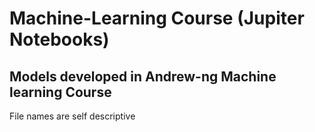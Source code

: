 # Machine-Learning Course (Jupiter Notebooks)
## Models developed in Andrew-ng Machine learning Course
File names are self descriptive
